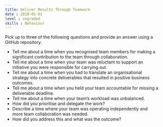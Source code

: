 ```yaml
---
title: Deliver Results Through Teamwork
date : 2018-01-01
level : ungraded
skills : Behaviour
---
```

Pick up to three of the following questions and provide an answer using a GitHub repository.

- Tell me about a time when you recognised team members for making a significant contribution to the team through collaboration.
- Tell me about a time when your team was reluctant to support an initiative you were responsible for carrying out.
- Tell me about a time when you had to translate an organisational strategy into concrete deliverables that resulted in positive business outcomes.
- Tell me about a time when you held your team accountable for missing a deliverable deadline.
- Tell me about a time when your team’s workload was unbalanced.
 - How did you prioritise and delegate the work?
- Describe a time where your team was operating independently and more team collaboration was needed.
 - How did you address this and what was the outcome?
